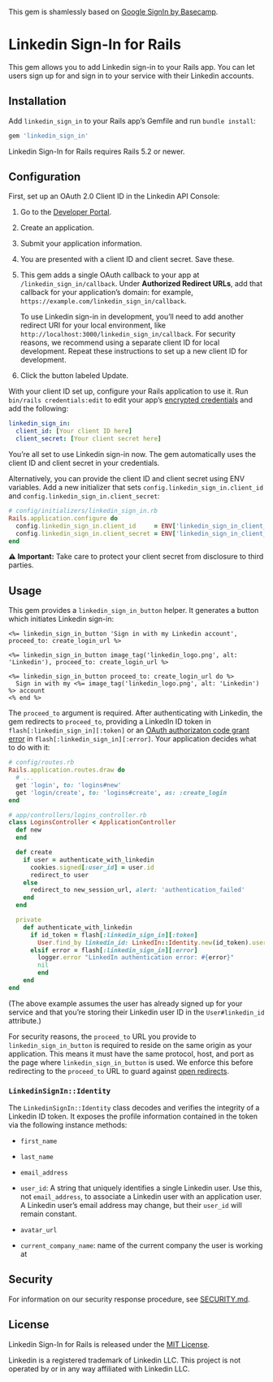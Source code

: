 This gem is shamlessly based on [Google SignIn by Basecamp](https://github.com/basecamp/google_sign_in).

# Linkedin Sign-In for Rails

This gem allows you to add Linkedin sign-in to your Rails app. You can let users sign up for and sign in to your service
with their Linkedin accounts.


## Installation

Add `linkedin_sign_in` to your Rails app’s Gemfile and run `bundle install`:

```ruby
gem 'linkedin_sign_in'
```

Linkedin Sign-In for Rails requires Rails 5.2 or newer.


## Configuration

First, set up an OAuth 2.0 Client ID in the Linkedin API Console:

1. Go to the [Developer Portal](https://www.linkedin.com/developer/apps).

2. Create an application.

3. Submit your application information.

4. You are presented with a client ID and client secret. Save these.

5. This gem adds a single OAuth callback to your app at `/linkedin_sign_in/callback`. Under **Authorized Redirect URLs**,
   add that callback for your application’s domain: for example, `https://example.com/linkedin_sign_in/callback`.

   To use Linkedin sign-in in development, you’ll need to add another redirect URI for your local environment, like
   `http://localhost:3000/linkedin_sign_in/callback`. For security reasons, we recommend using a separate
   client ID for local development. Repeat these instructions to set up a new client ID for development.

6. Click the button labeled Update.

With your client ID set up, configure your Rails application to use it. Run `bin/rails credentials:edit` to edit your
app’s [encrypted credentials](https://guides.rubyonrails.org/security.html#custom-credentials) and add the following:

```yaml
linkedin_sign_in:
  client_id: [Your client ID here]
  client_secret: [Your client secret here]
```

You’re all set to use Linkedin sign-in now. The gem automatically uses the client ID and client secret in your credentials.

Alternatively, you can provide the client ID and client secret using ENV variables. Add a new initializer that sets
`config.linkedin_sign_in.client_id` and `config.linkedin_sign_in.client_secret`:

```ruby
# config/initializers/linkedin_sign_in.rb
Rails.application.configure do
  config.linkedin_sign_in.client_id     = ENV['linkedin_sign_in_client_id']
  config.linkedin_sign_in.client_secret = ENV['linkedin_sign_in_client_secret']
end
```

**⚠️ Important:** Take care to protect your client secret from disclosure to third parties.


## Usage

This gem provides a `linkedin_sign_in_button` helper. It generates a button which initiates Linkedin sign-in:

```erb
<%= linkedin_sign_in_button 'Sign in with my Linkedin account', proceed_to: create_login_url %>

<%= linkedin_sign_in_button image_tag('linkedin_logo.png', alt: 'Linkedin'), proceed_to: create_login_url %>

<%= linkedin_sign_in_button proceed_to: create_login_url do %>
  Sign in with my <%= image_tag('linkedin_logo.png', alt: 'Linkedin') %> account
<% end %>
```

The `proceed_to` argument is required. After authenticating with Linkedin, the gem redirects to `proceed_to`, providing
a LinkedIn ID token in `flash[:linkedin_sign_in][:token]` or an [OAuth authorizaton code grant error](https://tools.ietf.org/html/rfc6749#section-4.1.2.1)
in `flash[:linkedin_sign_in][:error]`. Your application decides what to do with it:

```ruby
# config/routes.rb
Rails.application.routes.draw do
  # ...
  get 'login', to: 'logins#new'
  get 'login/create', to: 'logins#create', as: :create_login
end
```

```ruby
# app/controllers/logins_controller.rb
class LoginsController < ApplicationController
  def new
  end

  def create
    if user = authenticate_with_linkedin
      cookies.signed[:user_id] = user.id
      redirect_to user
    else
      redirect_to new_session_url, alert: 'authentication_failed'
    end
  end

  private
    def authenticate_with_linkedin
      if id_token = flash[:linkedin_sign_in][:token]
        User.find_by linkedin_id: LinkedIn::Identity.new(id_token).user_id
      elsif error = flash[:linkedin_sign_in][:error]
        logger.error "LinkedIn authentication error: #{error}"
        nil
	    end
    end
end
```

(The above example assumes the user has already signed up for your service and that you’re storing their Linkedin user ID
in the `User#linkedin_id` attribute.)

For security reasons, the `proceed_to` URL you provide to `linkedin_sign_in_button` is required to reside on the same
origin as your application. This means it must have the same protocol, host, and port as the page where
`linkedin_sign_in_button` is used. We enforce this before redirecting to the `proceed_to` URL to guard against
[open redirects](https://www.owasp.org/index.php/Unvalidated_Redirects_and_Forwards_Cheat_Sheet).

### `LinkedinSignIn::Identity`

The `LinkedinSignIn::Identity` class decodes and verifies the integrity of a Linkedin ID token. It exposes the profile
information contained in the token via the following instance methods:

* `first_name`

* `last_name`

* `email_address`

* `user_id`: A string that uniquely identifies a single Linkedin user. Use this, not `email_address`, to associate a
  Linkedin user with an application user. A Linkedin user’s email address may change, but their `user_id` will remain constant.

* `avatar_url`

* `current_company_name`: name of the current company the user is working at


## Security

For information on our security response procedure, see [SECURITY.md](SECURITY.md).


## License

Linkedin Sign-In for Rails is released under the [MIT License](https://opensource.org/licenses/MIT).

Linkedin is a registered trademark of Linkedin LLC. This project is not operated by or in any way affiliated with Linkedin LLC.
